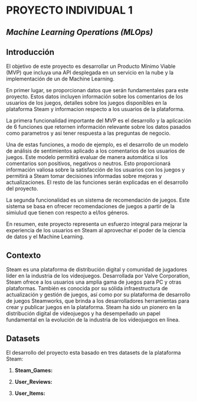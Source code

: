 # PROYECTO INDIVIDUAL 1 
## *Machine Learning Operations (MLOps)*<p>

</p>

## **Introducción** 

El objetivo de este proyecto es desarrollar un Producto Mínimo Viable (MVP) que incluya una API desplegada en un servicio en la nube y la implementación de un de Machine Learning. 

En primer lugar, se proporcionan datos que serán fundamentales para este proyecto. Estos datos incluyen información sobre los comentarios de los usuarios de los juegos, detalles sobre los juegos disponibles en la plataforma Steam y informacion respecto a los usuarios de la plataforma. 

La primera funcionalidad importante del MVP es el desarrollo y la aplicación de 6 funciones que retornen información relevante sobre los datos pasados como parametros y asi tener respuesta a las preguntas de negocio. 

Una de estas funciones, a modo de ejemplo, es el desarrollo de un modelo de análisis de sentimientos aplicado a los comentarios de los usuarios de juegos. Este modelo permitirá evaluar de manera automática si los comentarios son positivos, negativos o neutros. Esto proporcionará información valiosa sobre la satisfacción de los usuarios con los juegos y permitirá a Steam tomar decisiones informadas sobre mejoras y actualizaciones. El resto de las funciones serán explicadas en el desarrollo del proyecto. 

La segunda funcionalidad es un sistema de recomendación de juegos. Este sistema se basa en ofrecer recomendaciones de juegos a partir de la simiulud que tienen con respecto a el/los géneros. 

En resumen, este proyecto representa un esfuerzo integral para mejorar la experiencia de los usuarios en Steam al aprovechar el poder de la ciencia de datos y el Machine Learning.

## **Contexto**

Steam es una plataforma de distribución digital y comunidad de jugadores líder en la industria de los videojuegos. Desarrollada por Valve Corporation, Steam ofrece a los usuarios una amplia gama de juegos para PC y otras plataformas. También es conocida por su sólida infraestructura de actualización y gestión de juegos, así como por su plataforma de desarrollo de juegos Steamworks, que brinda a los desarrolladores herramientas para crear y publicar juegos en la plataforma. Steam ha sido un pionero en la distribución digital de videojuegos y ha desempeñado un papel fundamental en la evolución de la industria de los videojuegos en línea.

## **Datasets**

El desarrollo del proyecto esta basado en tres datasets de la plataforma Steam:

1. **Steam_Games:**

2. **User_Reviews:**

3. **User_Items:**



